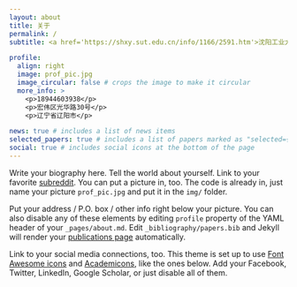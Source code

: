 ```yaml
---
layout: about
title: 关于
permalink: /
subtitle: <a href='https://shxy.sut.edu.cn/info/1166/2591.htm'>沈阳工业大学</a>. 辽宁省辽阳市宏伟区光华路30号

profile:
  align: right
  image: prof_pic.jpg
  image_circular: false # crops the image to make it circular
  more_info: >
    <p>18944603938</p>
    <p>宏伟区光华路30号</p>
    <p>辽宁省辽阳市</p>

news: true # includes a list of news items
selected_papers: true # includes a list of papers marked as "selected={true}"
social: true # includes social icons at the bottom of the page
---
```


Write your biography here. Tell the world about yourself. Link to your favorite [subreddit](http://reddit.com). You can put a picture in, too. The code is already in, just name your picture `prof_pic.jpg` and put it in the `img/` folder.

Put your address / P.O. box / other info right below your picture. You can also disable any of these elements by editing `profile` property of the YAML header of your `_pages/about.md`. Edit `_bibliography/papers.bib` and Jekyll will render your [publications page](/al-folio/publications/) automatically.

Link to your social media connections, too. This theme is set up to use [Font Awesome icons](https://fontawesome.com/) and [Academicons](https://jpswalsh.github.io/academicons/), like the ones below. Add your Facebook, Twitter, LinkedIn, Google Scholar, or just disable all of them.
